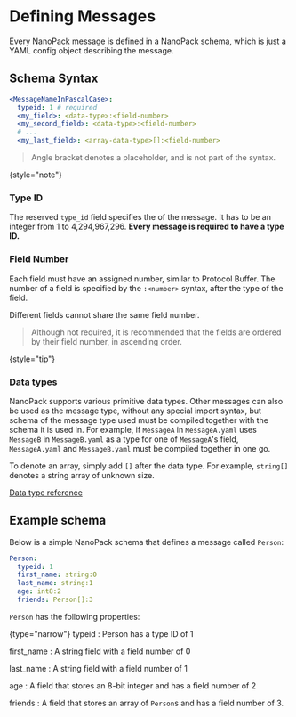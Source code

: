# Defining Messages

Every NanoPack message is defined in a NanoPack schema, which is just a YAML config object describing the message.

## Schema Syntax

```yaml
<MessageNameInPascalCase>:
  typeid: 1 # required
  <my_field>: <data-type>:<field-number>
  <my_second_field>: <data-type>:<field-number>
  # ...
  <my_last_field>: <array-data-type>[]:<field-number>
```

> Angle bracket denotes a placeholder, and is not part of the syntax.
>
{style="note"}

### Type ID

The reserved `type_id` field specifies the <a href="Binary-format.md" anchor="type-id"></a> of the message.
It has to be an integer from 1 to 4,294,967,296. **Every message is required to have a type ID.**

### Field Number

Each field must have an assigned number, similar to Protocol Buffer.
The number of a field is specified by the `:<number>` syntax, after the type of the field.

Different fields cannot share the same field number.

> Although not required, it is recommended that the fields are ordered by their field number, in ascending order.
>
{style="tip"}

### Data types

NanoPack supports various primitive data types. Other messages can also be used as the message type, without any special import syntax,
but schema of the message type used must be compiled together with the schema it is used in.
For example, if `MessageA` in `MessageA.yaml` uses `MessageB` in `MessageB.yaml` as a type for one of `MessageA`'s field,
`MessageA.yaml` and `MessageB.yaml` must be compiled together in one go.

To denote an array, simply add `[]` after the data type. For example, `string[]` denotes a string array of unknown size.

[Data type reference](NanoPack-Data-Types.md)

## Example schema

Below is a simple NanoPack schema that defines a message called `Person`:

```yaml
Person:
  typeid: 1
  first_name: string:0
  last_name: string:1
  age: int8:2
  friends: Person[]:3
```

`Person` has the following properties:

{type="narrow"}
typeid
: Person has a type ID of 1

first_name
: A string field with a field number of 0

last_name
: A string field with a field number of 1

age
: A field that stores an 8-bit integer and has a field number of 2

friends
: A field that stores an array of `Person`s and has a field number of 3.
